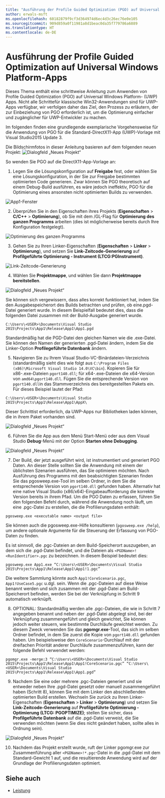 ```yaml
---
title: "Ausführung der Profile Guided Optimization (PGO) auf Universal Windows Platform- (UWP) Apps"
author: erwals-msft
ms.openlocfilehash: 60182879f9cf3d364974d6ec4d3c26ec76e0e105
ms.sourcegitcommit: 909d859a0f11981a8d1beac0da35f779786a6889
ms.translationtype: HT
ms.contentlocale: de-DE
---
```

# <a name="running-profile-guided-optimization-on-universal-windows-platform-apps"></a>Ausführung der Profile Guided Optimization auf Universal Windows Platform-Apps 
 
Dieses Thema enthält eine schrittweise Anleitung zum Anwenden von Profile Guided Optimization (PGO) auf Universal Windows Platform- (UWP) Apps. Nicht alle Schrittefür klassische Win32-Anwendungen sind für UWP-Apps verfügbar, wir verfolgen daher das Ziel, den Prozess zu erläutern, der zur Einbeziehung von PGO erforderlich ist, um die Optimierung einfacher und zugänglicher für UWP-Entwickler zu machen.

Im folgenden finden eine grundlegende exemplarische Vorgehensweise für die Anwendung von PGO für die Standard-DirectX11-App (UWP)-Vorlage mit Visual Studio2015 Update 3.
 
Die Bildschirmfotos in dieser Anleitung basieren auf dem folgenden neuen Projekt: ![Dialogfeld „Neues Projekt“](images/pgo-001.png)

So wenden Sie PGO auf die DirectX11-App-Vorlage an:

1. Legen Sie die Lösungskonfiguration auf **Freigabe** fest, oder wählen Sie eine Lösungskonfiguration, in der Sie zur Freigabe bestimmten optimierten Code generieren. Zwar können Sie PGO theoretisch auf einem Debug-Build ausführen, es wäre jedoch ineffektiv, PGO für die Optimierung eines ansonsten nicht optimierten Builds zu verwenden. 
 
 ![App1-Fenster](images/pgo-002.png)
 
2. Überprüfen Sie in den Eigenschaften ihres Projekts (**Eigenschaften** > **C/C++** > **Optimierung**), ob Sie mit dem /GL-Flag für **Optimierung des ganzen Programms** arbeiten (dies ist möglicherweise bereits durch Ihre Konfiguration festgelegt).

 ![Optimierung des ganzen Programms](images/pgo-003.png)

3. Gehen Sie zu Ihren Linker-Eigenschaften (**Eigenschaften** > **Linker** > **Optimierung**), und setzen Sie **Link-Zeitcode-Generierung** auf **Profilgeführte Optimierung - Instrument (LTCG:PGInstrument)**.
 
 ![Link-Zeitcode-Generierung](images/pgo-004.png)

4. Wählen Sie **Projektmappe**, und wählen Sie dann **Projektmappe bereitstellen**. 

 ![Dialogfeld „Neues Projekt“](images/pgo-005.png)
 
 Sie können sich vergewissern, dass alles korrekt funktioniert hat, indem Sie den Ausgabespeicherort des Builds betrachten und prüfen, ob eine.pgd-Datei generiert wurde. In diesem Beispielfall bedeutet dies, dass die folgenden Datei zusammen mit der Build-Ausgabe generiert wurde.
 
 `C:\Users\<USER>\Documents\Visual Studio 2015\Projects\App1\Release\App1\App1.pgd`

 Standardmäßig hat die PGD-Datei den gleichen Namen wie die .exe-Datei. Sie können den Namen der generierten .pgd-Datei ändern, indem Sie die Linker-Option **Profilegeführte Datenbank** ändern. 
 
5. Navigieren Sie zu Ihrem Visual Studio-VC-Binärdateien-Verzeichnis (standardmäßig sieht dies wie folgt aus `C:\Program Files (x86)\Microsoft Visual Studio 14.0\VC\bin`). Kopieren Sie für x86-.exe-Dateien `pgort140.dll`; für x64-.exe-Dateien die x64-Version von `amd64\pgort140.dll`. Fügen Sie die entsprechende Version von `pgort140.dll`in das Stammverzeichnis des bereitgestellten Pakets ein. Für dieses Beispiel lautet der Pfad:

 `C:\Users\<USER>\Documents\Visual Studio 2015\Projects\App1\Release\App1\AppX\`

 Dieser Schrittist erforderlich, da UWP-Apps nur Bibliotheken laden können, die in ihrem Paket vorhanden sind.

 ![Dialogfeld „Neues Projekt“](images/pgo-006.png)
 
6. Führen Sie die App aus dem Menü Start-Menü oder aus dem Visual Studio **Debug**-Menü mit der Option **Starten ohne Debugging**. 

 ![Dialogfeld „Neues Projekt“](images/pgo-007.png)
 
7. Der Build, der jetzt ausgeführt wird, ist instrumentiert und generiert PGO Daten. An dieser Stelle sollten Sie die Anwendung mit einem der üblichsten Szenarien ausführen, das Sie optimieren möchten. Nach Ausführung des Programms mit den beabsichtigten Szenarien finden Sie das pgosweep.exe-Tool im selben Ordner, in dem Sie die entsprechende Version von `pgort140.dll` gefunden haben. Alternativ hat eine native Visual Studio (x86/x64)-Eingabeaufforderung die korrekte Version bereits in ihrem Pfad. Um die PGO Daten zu erfassen, führen Sie den folgenden Befehl durch, während die Anwendung noch läuft, um eine .pgc-Datei zu erstellen, die die Profilierungsdaten enthält:
 
  `pgosweep.exe <executable name> <output file>` 
 
  Sie können auch die pgosweep.exe-Hilfe konsultieren (`pgosweep.exe /help`), um andere optionale Argumente für die Steuerung der Erfassung von PGO-Daten zu finden.
 
  Es ist sinnvoll, die .pgc-Dateien an dem Build-Speicherort auszugeben, an dem sich die .pgd-Datei befindet, und die Dateien als `<PGDName>!<RunIdentifier>.pgc` zu bezeichnen. In diesem Beispiel bedeutet dies:
 
  ```
  pgosweep.exe App1.exe “C:\Users\<USER>\Documents\Visual Studio 2015\Projects\App1\Release\App1\App1!1.pgc”
  ```
 
  Die weitere Sammlung könnte auch `App1!CoreScenario.pgc`, `App1!UseCase5.pgc` u.dgl. sein. Wenn die .pgc-Dateien auf diese Weise benannt werden und sich zusammen mit der .pgd-Datei am Build-Speicherort befinden, werden Sie bei der Verknüpfung in Schritt 9 automatisch verknüpft.
 
8. OPTIONAL: Standardmäßig werden alle .pgc-Dateien, die wie in Schritt 7 angegeben benannt und neben der .pgd-Datei abgelegt sind, bei der Verknüpfung zusammengeführt und gleich gewichtet, Sie können jedoch weiter steuern, wie bestimmte Durchläufe gewichtet werden. Zu diesem Zweck verwenden Sie das **pgomgr.exe**-Tool, das sich im selben Ordner befindet, in dem Sie zuerst die Kopie von `pgort140.dll` gefunden haben. Um beispielsweise den `CoreScenario`-Durchlauf mit der dreifachen Priorität anderer Durchläufe zusammenzuführen, kann der folgende Befehl verwendet werden:
 
 ```
 pgomgr.exe -merge:3 “C:\Users\<USER>\Documents\Visual Studio 2015\Projects\App1\Release\App1\App1!CoreScenario.pgc” “C:\Users\<USER>\Documents\Visual Studio 2015\Projects\App1\Release\App1\App1.pgd”
 ```
 
9. Nachdem Sie eine oder mehrere .pgc-Dateien generiert und sie entweder neben Ihre .pgd-Datei gesetzt oder manuell zusammengeführt haben (Schritt 8), können Sie mit dem Linker den abschließenden optimierten Build erstellen. Wechseln Sie zurück zu Ihren Linker-Eigenschaften (**Eigenschaften** > **Linker** > **Optimierung**) und setzen Sie **Link-Zeitcode-Generierung** auf **Profilgeführte Optimierung - Optimierung (LTCG: PGOPTIMIZE)**; stellen Sie sicher, dass **Profilgeführte Datenbank** auf die .pgd-Datei verweist, die Sie verwenden möchten (wenn Sie dies nicht geändert haben, sollte alles in Ordnung sein).

 ![Dialogfeld „Neues Projekt“](images/pgo-009.png)
 
10. Nachdem das Projekt erstellt wurde, ruft der Linker pgomgr.exe zur Zusammenführung aller `<PGDName>!*.pgc`-Datei in die .pgd-Datei mit dem Standard-Gewicht 1 auf, und die resultierende Anwendung wird auf der Grundlage der Profilierungsdaten optimiert.

## <a name="see-also"></a>Siehe auch
- [Leistung](performance-and-xaml-ui.md)

 

